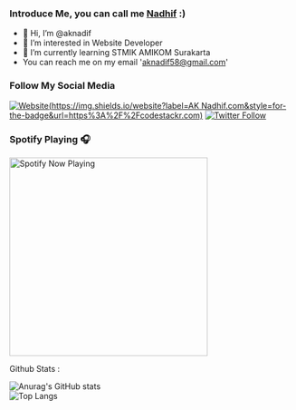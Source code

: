 ### Introduce Me, you can call me [Nadhif][website] :)


- 👋 Hi, I’m @aknadif
- 👀 I’m interested in Website Developer
- 🌱 I’m currently learning STMIK AMIKOM Surakarta
- You can reach me on my email 'aknadif58@gmail.com'


### Follow My Social Media

[![Website](https://img.shields.io/website?label=AK Nadhif.com&style=for-the-badge&url=https%3A%2F%2Fcodestackr.com)](https://aknadhif.me)
[![Twitter Follow](https://img.shields.io/twitter/follow/panggil_AK?color=1DA1F2&logo=twitter&style=for-the-badge)](https://twitter.com/intent/follow?original_referer=https%3A%2F%2Fgithub.com%2Fpanggil_AK&screen_name=panggil_AK)

### Spotify Playing 🎧

[<img src="https://spotify-now-playing-beige.vercel.app/api/spotify-playing" alt="Spotify Now Playing" width="350" />](https://open.spotify.com/user/aknadif58)
<!---
aknadif/aknadif is a ✨ special ✨ repository because its `README.md` (this file) appears on your GitHub profile.
You can click the Preview link to take a look at your changes.
--->

Github Stats :





![Anurag's GitHub stats](https://github-readme-stats.vercel.app/api?username=aknadif&show_icons=true&theme=tokyonight)
<br/>
![Top Langs](https://github-readme-stats.vercel.app/api/top-langs/?username=aknadif&layout=compact&theme=tokyonight)





[website]: http://aknadhif.me/

